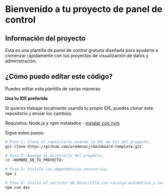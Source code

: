 # Bienvenido a tu proyecto de panel de control

## Información del proyecto

Esta es una plantilla de panel de control gratuita diseñada para ayudarte a comenzar rápidamente con tus proyectos de visualización de datos y administración.

## ¿Cómo puedo editar este código?

Puedes editar esta plantilla de varias maneras:

**Usa tu IDE preferido**

Si quieres trabajar localmente usando tu propio IDE, puedes clonar este repositorio y enviar los cambios.

Requisitos: Node.js y npm instalados - [instalar con nvm](https://github.com/nvm-sh/nvm#installing-and-updating)

Sigue estos pasos:

```sh
# Paso 1: Clona el repositorio usando la URL de Git del proyecto.
git clone https://github.com/arodenasj/dashboard-template.git

# Paso 2: Navega al directorio del proyecto.
cd <NOMBRE_DE_TU_PROYECTO>

# Paso 3: Instala las dependencias necesarias.
npm i

# Paso 4: Inicia el servidor de desarrollo con recarga automática y una vista previa instantánea.
npm run dev
